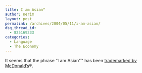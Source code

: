 ```yaml
---
title: I am Asian™
author: Kerim
layout: post
permalink: /archives/2004/05/11/i-am-asian/
dsq_thread_id:
  - 825169233
categories:
  - Language
  - The Economy
---
```

It seems that the phrase &#8220;I am Asian&#8221;™ has been <a href="http://www.boingboing.net/2004/05/11/mcdonalds_trademarks.html" onclick="_gaq.push(['_trackEvent', 'outbound-article', 'http://www.boingboing.net/2004/05/11/mcdonalds_trademarks.html', 'trademarked by McDonald&#8217;s']);" >trademarked by McDonald&#8217;s</a>®.

